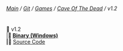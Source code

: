 ﻿###### [Main](https://pikakid98.github.io) / [Git](https://git-pikakid98.github.io) / [Games](https://git-pikakid98.github.io/games) / [Cave Of The Dead](https://git-pikakid98.github.io/games/cave-of-the-dead) / v1.2
<h1></h1>

📂 v1.2
\
|____📁 [Binary (Windows)](https://github.com/Git-Pikakid98/cave-of-the-dead/releases/download/v1.2/Cave.Of.The.Dead.v1.2.7z)
\
|____📁 [Source Code](https://github.com/Git-Pikakid98/cave-of-the-dead/archive/refs/tags/v1.2.zip)
